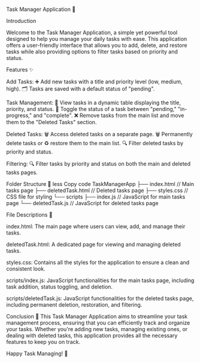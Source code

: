 Task Manager Application 📝

Introduction

Welcome to the Task Manager Application, a simple yet powerful tool designed to help you manage your daily tasks with ease. This application offers a user-friendly interface that allows you to add, delete, and restore tasks while also providing options to filter tasks based on priority and status.

Features ✨

Add Tasks:
➕ Add new tasks with a title and priority level (low, medium, high).
🗂️ Tasks are saved with a default status of "pending".


Task Management:
👀 View tasks in a dynamic table displaying the title, priority, and status.
🔄 Toggle the status of a task between "pending," "in-progress," and "complete".
❌ Remove tasks from the main list and move them to the "Deleted Tasks" section.


Deleted Tasks:
🗑️ Access deleted tasks on a separate page.
🗑️ Permanently delete tasks or ♻️ restore them to the main list.
🔍 Filter deleted tasks by priority and status.


Filtering:
🔍 Filter tasks by priority and status on both the main and deleted tasks pages.

Folder Structure 📂
less
Copy code
TaskManagerApp
├── index.html         // Main tasks page
├── deletedTask.html   // Deleted tasks page
├── styles.css         // CSS file for styling
└── scripts
    ├── index.js       // JavaScript for main tasks page
    └── deletedTask.js // JavaScript for deleted tasks page
    
File Descriptions 📄

index.html:
The main page where users can view, add, and manage their tasks.

deletedTask.html:
A dedicated page for viewing and managing deleted tasks.

styles.css:
Contains all the styles for the application to ensure a clean and consistent look.

scripts/index.js:
JavaScript functionalities for the main tasks page, including task addition, status toggling, and deletion.

scripts/deletedTask.js:
JavaScript functionalities for the deleted tasks page, including permanent deletion, restoration, and filtering.

Conclusion 🎉
This Task Manager Application aims to streamline your task management process, ensuring that you can efficiently track and organize your tasks. Whether you're adding new tasks, managing existing ones, or dealing with deleted tasks, this application provides all the necessary features to keep you on track.

Happy Task Managing! 🚀
